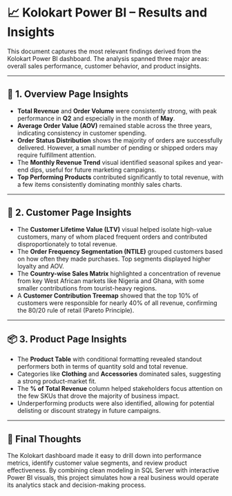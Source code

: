 # 📈 Kolokart Power BI – Results and Insights

This document captures the most relevant findings derived from the Kolokart Power BI dashboard. The analysis spanned three major areas: overall sales performance, customer behavior, and product insights.

---

## 🧭 1. Overview Page Insights

- **Total Revenue** and **Order Volume** were consistently strong, with peak performance in **Q2** and especially in the month of **May**.
- **Average Order Value (AOV)** remained stable across the three years, indicating consistency in customer spending.
- **Order Status Distribution** shows the majority of orders are successfully delivered. However, a small number of pending or shipped orders may require fulfillment attention.
- The **Monthly Revenue Trend** visual identified seasonal spikes and year-end dips, useful for future marketing campaigns.
- **Top Performing Products** contributed significantly to total revenue, with a few items consistently dominating monthly sales charts.

---

## 👥 2. Customer Page Insights

- The **Customer Lifetime Value (LTV)** visual helped isolate high-value customers, many of whom placed frequent orders and contributed disproportionately to total revenue.
- The **Order Frequency Segmentation (NTILE)** grouped customers based on how often they made purchases. Top segments displayed higher loyalty and AOV.
- The **Country-wise Sales Matrix** highlighted a concentration of revenue from key West African markets like Nigeria and Ghana, with some smaller contributions from tourist-heavy regions.
- A **Customer Contribution Treemap** showed that the top 10% of customers were responsible for nearly 40% of all revenue, confirming the 80/20 rule of retail (Pareto Principle).

---

## 📦 3. Product Page Insights

- The **Product Table** with conditional formatting revealed standout performers both in terms of quantity sold and total revenue.
- Categories like **Clothing** and **Accessories** dominated sales, suggesting a strong product-market fit.
- The **% of Total Revenue** column helped stakeholders focus attention on the few SKUs that drove the majority of business impact.
- Underperforming products were also identified, allowing for potential delisting or discount strategy in future campaigns.

---

## 🎯 Final Thoughts

The Kolokart dashboard made it easy to drill down into performance metrics, identify customer value segments, and review product effectiveness. By combining clean modeling in SQL Server with interactive Power BI visuals, this project simulates how a real business would operate its analytics stack and decision-making process.

